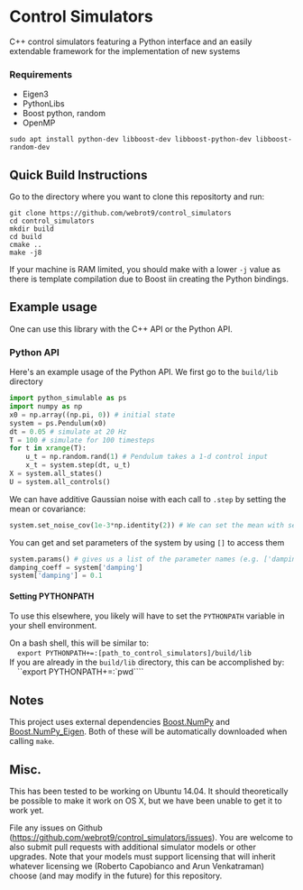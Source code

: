 # Control Simulators
C++ control simulators featuring a Python interface and an easily extendable framework for the implementation of new systems

### Requirements
- Eigen3
- PythonLibs
- Boost python, random
- OpenMP

```
sudo apt install python-dev libboost-dev libboost-python-dev libboost-random-dev
```

## Quick Build Instructions
Go to the directory where you want to clone this repositorty and run:
```
git clone https://github.com/webrot9/control_simulators
cd control_simulators
mkdir build
cd build
cmake ..
make -j8
```
If your machine is RAM limited, you should make with a lower `-j` value as there is template compilation due to Boost iin creating the Python bindings.

## Example usage
One can use this library with the C++ API or the Python API. 

### Python API
Here's an example usage of the Python API. We first go to the `build/lib` directory
```python
import python_simulable as ps
import numpy as np
x0 = np.array((np.pi, 0)) # initial state
system = ps.Pendulum(x0)
dt = 0.05 # simulate at 20 Hz
T = 100 # simulate for 100 timesteps
for t in xrange(T):
    u_t = np.random.rand(1) # Pendulum takes a 1-d control input
    x_t = system.step(dt, u_t)
X = system.all_states()
U = system.all_controls()
```
We can have additive Gaussian noise with each call to `.step` by setting the mean or covariance:
```python
system.set_noise_cov(1e-3*np.identity(2)) # We can set the mean with set_noise_mean()
``` 
You can get and set parameters of the system by using `[]` to access them
```python
system.params() # gives us a list of the parameter names (e.g. ['damping', 'length'] )
damping_coeff = system['damping']
system['damping'] = 0.1
```

#### Setting PYTHONPATH
To use this elsewhere, you likely will have to set the `PYTHONPATH` variable in your shell environment. 

On a bash shell, this will be similar to: 
<br>&emsp;`export PYTHONPATH+=:[path_to_control_simulators]/build/lib`
<br>If you are already in the `build/lib` directory, this can be accomplished by:
<br>&emsp;``export PYTHONPATH+=:`pwd````


## Notes
This project uses external dependencies [Boost.NumPy](https://github.com/personalrobotics/Boost.NumPy) 
and [Boost.NumPy_Eigen](https://github.com/personalrobotics/Boost.NumPy_Eigen).
Both of these will be automatically downloaded when calling `make`.


## Misc.
This has been tested to be working on Ubuntu 14.04. 
It should theoretically be possible to make it work on OS X, but we have been unable to get it to work yet.

File any issues on Github (https://github.com/webrot9/control_simulators/issues). 
You are welcome to also submit pull requests with additional simulator models or other upgrades. 
Note that your models must support licensing that will inherit whatever licensing we (Roberto Capobianco and Arun Venkatraman) choose (and may modify in the future) for this repository.


